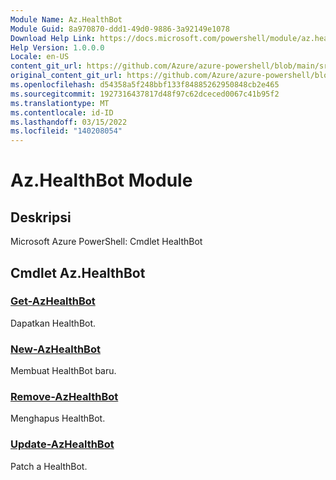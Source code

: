 ```yaml
---
Module Name: Az.HealthBot
Module Guid: 8a970870-ddd1-49d0-9886-3a92149e1078
Download Help Link: https://docs.microsoft.com/powershell/module/az.healthbot
Help Version: 1.0.0.0
Locale: en-US
content_git_url: https://github.com/Azure/azure-powershell/blob/main/src/HealthBot/help/Az.HealthBot.md
original_content_git_url: https://github.com/Azure/azure-powershell/blob/main/src/HealthBot/help/Az.HealthBot.md
ms.openlocfilehash: d54358a5f248bbf133f84885262950848cb2e465
ms.sourcegitcommit: 1927316437817d48f97c62dceced0067c41b95f2
ms.translationtype: MT
ms.contentlocale: id-ID
ms.lasthandoff: 03/15/2022
ms.locfileid: "140208054"
---
```

# Az.HealthBot Module
## Deskripsi
Microsoft Azure PowerShell: Cmdlet HealthBot

## Cmdlet Az.HealthBot
### [Get-AzHealthBot](Get-AzHealthBot.md)
Dapatkan HealthBot.

### [New-AzHealthBot](New-AzHealthBot.md)
Membuat HealthBot baru.

### [Remove-AzHealthBot](Remove-AzHealthBot.md)
Menghapus HealthBot.

### [Update-AzHealthBot](Update-AzHealthBot.md)
Patch a HealthBot.

